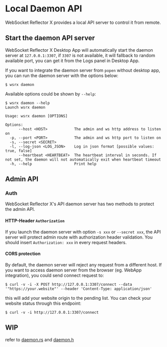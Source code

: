 # Local Daemon API

WebSocket Reflector X provides a local API server to control it from remote.

## Start the daemon API server

WebSocket Reflector X Desktop App will automatically start the daemon server at `127.0.0.1:3307`, if `3307` is not available, it will fallback to random available port, you can get it from the Logs panel in Desktop App.

If you want to integrate the daemon server from `popen` without desktop app, you can run the daemon server with the options below:

```shell
$ wsrx daemon
```

Available options could be shown by `--help`:

```
$ wsrx daemon --help
Launch wsrx daemon

Usage: wsrx daemon [OPTIONS]

Options:
      --host <HOST>            The admin and ws http address to listen on
  -p, --port <PORT>            The admin and ws http port to listen on
  -s, --secret <SECRET>        
  -l, --log-json <LOG_JSON>    Log in json format [possible values: true, false]
      --heartbeat <HEARTBEAT>  The heartbeat interval in seconds. If not set, the daemon will not automatically exit when heartbeat timeout
  -h, --help                   Print help
```

## Admin API

### Auth

WebSocket Reflector X's API daemon server has two methods to protect the admin API.

#### HTTP-Header `Authorization`

If you launch the daemon server with option `-s xxx` or `--secret xxx`, the API server will protect admin route with authorization header validation. You should insert `Authorization: xxx` in every request headers.

#### CORS protection

By default, the daemon server will reject any request from a different host. If you want to access daemon server from the browser (eg. WebApp integration), you could send connect request to:

```
$ curl -v -i -X POST http://127.0.0.1:3307/connect --data '"https://your.website"' --header 'Content-Type: application/json'
```

this will add your website origin to the pending list. You can check your website status through this endpoint:

```
$ curl -v -i http://127.0.0.1:3307/connect
```

## WIP

refer to [daemon.rs](https://github.com/XDSEC/WebSocketReflectorX/blob/master/wsrx/src/cli/daemon.rs#L100) and [daemon.h](https://github.com/XDSEC/WebSocketReflectorX/blob/master/desktop/daemon.h)
